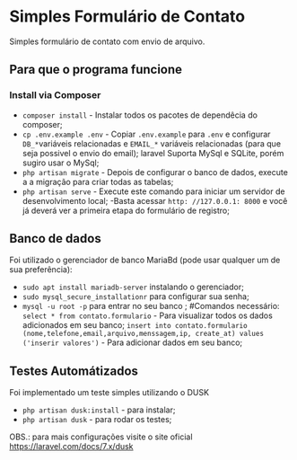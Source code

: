 # Simples Formulário de Contato

Simples formulário de contato com envio de arquivo.

## Para que o programa funcione

### Install via Composer

 - `composer install` - Instalar todos os pacotes de dependêcia do composer;
 - `cp .env.example .env` - Copiar `.env.example` para `.env` e configurar `DB_*`variáveis relacionadas e `EMAIL_*` variáveis relacionadas (para que seja possivel o envio do email);
      laravel Suporta MySql e SQLite, porém sugiro usar o MySql;
 - `php artisan migrate` - Depois de configurar o banco de dados, execute a a migração para criar todas as tabelas;
 - `php artisan serve` - Execute este comando para iniciar um servidor de desenvolvimento local;
 -Basta acessar `http: //127.0.0.1: 8000` e você já deverá ver a primeira etapa do formulário de registro;

## Banco de dados

Foi utilizado o gerenciador de banco MariaBd (pode usar qualquer um de sua preferência):
 - `sudo apt install mariadb-server` instalando o gerenciador;
 - `sudo mysql_secure_installationr` para configurar sua senha;
 - `mysql -u root -p`  para entrar no seu banco ;
  #Comandos necessário:
  `select * from contato.formulario` - Para visualizar todos os dados adicionados em seu banco;
  `insert into contato.formulario (nome,telefone,email,arquivo,menssagem,ip, create_at) values ('inserir valores')` - Para adicionar dados em seu banco;
  
## Testes Automátizados
Foi implementado um teste simples utilizando o DUSK 

- `php artisan dusk:install` - para instalar;
- `php artisan dusk` - para rodar os testes;

OBS.: para mais configurações visite o site oficial https://laravel.com/docs/7.x/dusk

